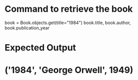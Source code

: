 # Command to retrieve the book
book = Book.objects.get(title="1984")
book.title, book.author, book.publication_year
# Expected Output
# ('1984', 'George Orwell', 1949)
